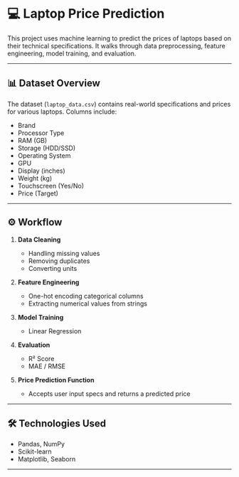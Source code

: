 # 💻 Laptop Price Prediction

This project uses machine learning to predict the prices of laptops based on their technical specifications. It walks through data preprocessing, feature engineering, model training, and evaluation.

---
## 📊 Dataset Overview

The dataset (`laptop_data.csv`) contains real-world specifications and prices for various laptops. Columns include:

- Brand
- Processor Type
- RAM (GB)
- Storage (HDD/SSD)
- Operating System
- GPU
- Display (inches)
- Weight (kg)
- Touchscreen (Yes/No)
- Price (Target)

---

## ⚙️ Workflow

1. **Data Cleaning**
   - Handling missing values
   - Removing duplicates
   - Converting units

2. **Feature Engineering**
   - One-hot encoding categorical columns
   - Extracting numerical values from strings

3. **Model Training**
   - Linear Regression

4. **Evaluation**
   - R² Score
   - MAE / RMSE

5. **Price Prediction Function**
   - Accepts user input specs and returns a predicted price

---

## 🛠️ Technologies Used

- Pandas, NumPy
- Scikit-learn
- Matplotlib, Seaborn

---

